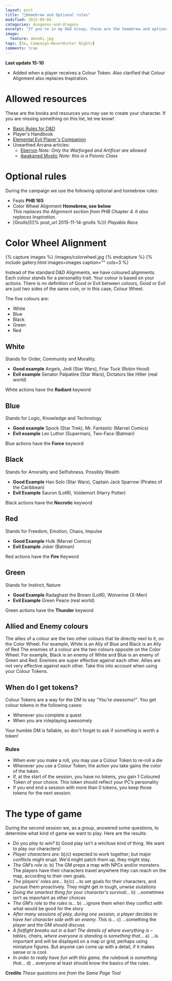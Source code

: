 ```yaml
---
layout: post
title: "🏰Homebrew and Optional rules"
modified: 2015-09-04
categories: dungeons-and-dragons
excerpt: "If you're in my D&D Group; these are the homebrew and optional rules we play with."
image:
  feature: deneki.jpg
tags: [5e, Campaign-NeverWinter Nights]
comments: true
---
```


**Last update 15-10**

- Added when a player receives a Colour Token. Also clarified that Colour Alignment also replaces Inspiration.

# Allowed resources

These are the books and resources you may use to create your character. If you are missing something on this list, let me know!

- [Basic Rules for D&D](http://dnd.wizards.com/products/tabletop-games/trpg-resources)
- Player's Handbook
- [Elemental Evil Player's Companion](http://www.dndclassics.com/product/145542/Elemental-Evil-Players-Companion-5e)
- Unearthed Arcana articles:
  - [Eberron](http://dnd.wizards.com/articles/features/unearthed-arcana-eberron) *Note: Only the Warforged and Artificer are allowed*
  - [Awakaned Mystic](http://dnd.wizards.com/articles/features/awakened-mystic) *Note: this is a Psionic Class*

# Optional rules

During the campaign we use the following optional and homebrew rules:

- Feats **PHB 165**
- Color Wheel Alignment **Homebrew, see below**
<br />*This replaces the Alignment section from PHB Chapter 4. It also replaces Inspiration.*
- [Gnolls](({% post_url 2015-11-14-gnolls %})) *Playable Race*


# Color Wheel Alignment

{% capture images %}
  /images/colorwheel.jpg
{% endcapture %}
{% include gallery.html images=images caption="" cols=3 %}

Instead of the standard D&D Alignments, we have coloured alignments.
Each colour stands for a personality trait. Your colour is based on your actions.
There is no definition of Good or Evil between colours, Good or Evil are just two sides of the same coin, or in this case, Colour Wheel.

The five colours are:

- White
- Blue
- Black
- Green
- Red

## White
Stands for Order, Community and Morality.

- **Good example** Angels, Jedi (Star Wars), Friar Tuck (Robin Hood)
- **Evil example** Senator Palpatine (Star Wars), Dictators like Hitler (real world)

White actions have the **Radiant** keyword

## Blue
Stands for Logic, Knowledge and Technology

- **Good example** Spock (Star Trek), Mr. Fantastic (Marvel Comics)
- **Evil example** Lex Luthor (Superman), Two-Face (Batman)

Blue actions have the **Force** keyword

## Black
Stands for Amorality and Selfishness. Possibly Wealth

- **Good Example** Han Solo (Star Wars), Captain Jack Sparrow (Pirates of the Caribbean)
- **Evil Example** Sauron (LotR), Voldemort (Harry Potter)

Black actions have the **Necrotic** keyword

## Red
Stands for Freedom, Emotion, Chaos, Impulse

- **Good Example** Hulk (Marvel Comics)
- **Evil Example** Joker (Batman)

Red actions have the **Fire** Keyword

## Green

Stands for Instinct, Nature

- **Good Example** Radaghast the Brown (LotR), Wolverine (X-Men)
- **Evil Example** Green Peace (real world)

Green actions have the **Thunder** keyword

## Allied and Enemy colours
The allies of a colour are the two other colours that lie directly next to it, on the Color Wheel. For example, White is an Ally of Blue and Black is an Ally of Red
The enemies of a colour are the two colours opposite on the Color Wheel. For example, Black is an enemy of White and Blue is an enemy of Green and Red.
Enemies are super effective against each other. Allies are not very effective against each other. Take this into account when using your Colour Tokens.

## When do I get tokens?

Colour Tokens are a way for the DM to say *"You're awesome!"*. You get colour tokens in the following cases:

- Whenever you complete a quest
- When you are roleplaying awesomely

Your humble DM is fallable, so don't forget to ask if something is worth a token!

### Rules

- When ever you make a roll, you may use a Colour Token to re-roll a die
- Whenever you use a Colour Token; the action you take gains the color of the token.
- If, at the start of the session, you have no tokens, you gain 1 Coloured Token of your choice. This token should reflect your PC’s personality
- If you end end a session with more than 0 tokens, you keep those tokens for the next session.

# The type of game

During the second session we, as a group, answered some questions, to determine what kind of game we want to play. Here are the results:

- *Do you play to win?* b) Good play isn’t a win/lose kind of thing. We want to play our characters!
- *Player characters are:* b)/c) expected to work together; but major conflicts might erupt. We'd might patch them up, they might stay.
- *The GM’s role is:* b) The GM preps a map with NPCs and/or monsters. The players have their characters travel anywhere they can reach on the map, according to their own goals.
- *The players’ roles are…* b)/c) …to set goals for their characters, and pursue them proactively. They might get in tough, unwise siutations
- *Doing the smartest thing for your character’s survival…* b) …sometimes isn’t as important as other choices
- *The GM’s role to the rules is…* b) …ignore them when they conflict with what would be good for the story
- *After many sessions of play, during one session, a player decides to have her character side with an enemy. This is…* c) …something the player and the GM should discuss
- *A fistfight breaks out in a bar! The details of where everything is – tables, chairs, where everyone is standing is something that…* a) …is important and will be displayed on a map or grid, perhaps using miniature figures. But anyone can come up with a detail, if it makes sense or is cool.
- *In order to really have fun with this game, the rulebook is something that…* d) …everyone at least should know the basics of the rules.

**Credits** *These questions are from the Same Page Tool*